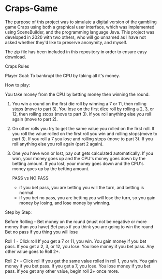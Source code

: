 # Craps-Game
The purpose of this project was to simulate a digital version of the gambling game Craps using both a graphical user interface, which was implemented using SceneBuilder, and the programming language Java. This project was developed in 2020 with two others, who will go unnamed as I have not asked whether they'd like to preserve anonymity, and myself.

The zip file has been included in this repository in order to ensure easy download.

Craps Rules

Player Goal: To bankrupt the CPU by taking all it's money.

How to play:

You take money from the CPU by betting money then winning the round.

1. You win a round on the first die roll by winning a 7 or 11, then rolling stops (move to part 3).
   You lose on the first dice roll by rolling a 2, 3, or 12, then rolling stops (move to part 3).
   If you roll anything else you roll again (move to part 2).

2. On other rolls you try to get the same value you rolled on the first roll.
   If you roll the value rolled on the first roll you win and rolling stops(move to part 3).
   If you roll a 7 you lose and rolling stops (move to part 3).
   If you roll anything else you roll again (part 2 again).

3. One you have won or lost, pay out gets calculated automatically.
   If you won, your money goes up and the CPU's money goes down by the betting amount.
   If you lost, your money goes down and the CPU's money goes up by the betting amount.
   
   PASS vs NO PASS
   - if you bet pass, you are betting you will the turn, and betting is normal
   - if you bet no pass, you are betting you will lose the turn, so you gain money by losing,
   and lose money by winning.

Step by Step:

Before Rolling - Bet money on the round (must not be negative or more money than you have)
Bet pass if you think you are going to win the round
Bet no pass if you thing you will lose

Roll 1 - Click roll
  If you get a 7 or 11, you win. You gain money if you bet pass.
  If you get a 2, 3, or 12, you lose. You lose money if you bet pass.
  Any other value goes to Roll 2+.

Roll 2+ - Click roll
  If you get the same value rolled in roll 1, you win. You gain money if you bet pass.
  If you get a 7, you lose. You lose money if you bet pass.
  If you get any other value, begin roll 2+ once more.



